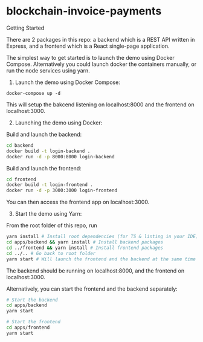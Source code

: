 # blockchain-invoice-payments

Getting Started

There are 2 packages in this repo: a backend which is a REST API written in Express, and a frontend which is a React single-page application.

The simplest way to get started is to launch the demo using Docker Compose. Alternatively you could launch docker the containers manually, or run the node services using yarn.

1. Launch the demo using Docker Compose:

```
docker-compose up -d
```
This will setup the bakcend listening on localhost:8000 and the frontend on localhost:3000.

2. Launching the demo using Docker:

Build and launch the backend:
```bash
cd backend
docker build -t login-backend .
docker run -d -p 8000:8000 login-backend
```

Build and launch the frontend:

```bash
cd frontend
docker build -t login-frontend .
docker run -d -p 3000:3000 login-frontend
```
You can then access the frontend app on localhost:3000.

3. Start the demo using Yarn:

From the root folder of this repo, run

```bash
yarn install # Install root dependencies (for TS & linting in your IDE)
cd apps/backend && yarn install # Install backend packages
cd ../frontend && yarn install # Install frontend packages
cd ../.. # Go back to root folder
yarn start # Will launch the frontend and the backend at the same time
```
The backend should be running on localhost:8000, and the frontend on localhost:3000.

Alternatively, you can start the frontend and the backend separately:

```bash
# Start the backend
cd apps/backend
yarn start
```
```bash
# Start the frontend
cd apps/frontend
yarn start
```